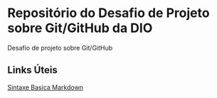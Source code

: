 # Repositório do Desafio de Projeto sobre Git/GitHub da DIO
Desafio de projeto sobre Git/GitHub

## Links Úteis
[Sintaxe Basica Markdown](htpps://www.markdowguide.org/basic-syntax/)
